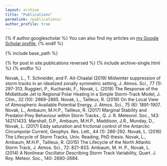 ```yaml
---
layout: archive
title: "Publications"
permalink: /publications/
author_profile: true
---
```


{% if author.googlescholar %}
  You can also find my articles on <u><a href="{{author.googlescholar}}">my Google Scholar profile</a>.</u>
{% endif %}

{% include base_path %}

{% for post in site.publications reversed %}
  {% include archive-single.html %}
{% endfor %}


Novak, L., T. Schneider, and F. Ait-Chaalal (2019) Midwinter suppression of storm tracks in an
idealized zonally symmetric setting, J. Atmos. Sci., 77 (1): 297-313.
Ruggieri, P., Kucharski, F., Novak, L. (2019) The Response of the Midlatitude Jet to Regional Polar
Heating in a Simple Storm-Track Model, J. Clim., 32 (10): 2869-2885.
Novak, L., Tailleux, R. (2018) On the Local View of Atmospheric Available Potential Energy, J.
Atmos. Sci., 75 (6): 1891-1907.
Novak, L., Ambaum, M.H.P., Tailleux, R. (2017) Marginal Stability and Predator-Prey Behaviour
within Storm Tracks., Q. J. R. Meteorol. Soc., 143: 1421{1433.
Marshall, D.P., Ambaum, M.H.P., Maddison, J.R., Munday, D., Novak, L. (2017) Eddy saturation
and frictional control of the Antarctic Circumpolar Current, Geophys. Res. Lett., 44 (1): 286-292.
Novak, L. (2016) The Lifecycle of Storm Tracks, Univ. Reading, PhD thesis.
Novak, L., Ambaum, M.H.P., Tailleux, R. (2015) The Lifecycle of the North Atlantic Storm Track, J.
Atmos. Sci., 72: 821-833.
Ambaum, M. H. P., Novak, L. (2014) A Nonlinear Oscillator Describing Storm Track Variability,
Quart. J. Roy. Meteor. Soc., 140: 2680-2684.
